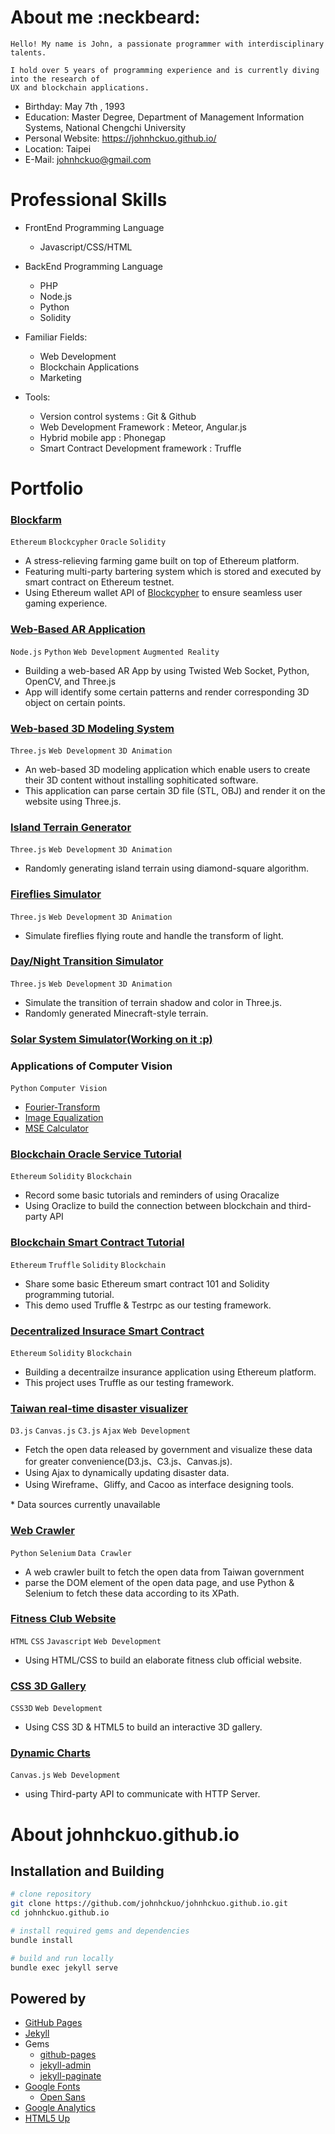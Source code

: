 # About me :neckbeard:

~~~~~~~~~~~~~~~~~~~~~~~~~~~~~~~~~~~~~~~~~
Hello! My name is John, a passionate programmer with interdisciplinary talents.  

I hold over 5 years of programming experience and is currently diving into the research of 
UX and blockchain applications. 
~~~~~~~~~~~~~~~~~~~~~~~~~~~~~~~~~~~~~~~~~
 - Birthday: May 7th , 1993
 - Education: Master Degree, Department of Management Information Systems, National Chengchi University
 - Personal Website: https://johnhckuo.github.io/
 - Location: Taipei
 - E-Mail: johnhckuo@gmail.com

# Professional Skills

 - FrontEnd Programming Language
   - Javascript/CSS/HTML
  
 - BackEnd Programming Language
   - PHP
   - Node.js
   - Python
   - Solidity
  
 - Familiar Fields: 
   - Web Development
   - Blockchain Applications
   - Marketing
 
 - Tools:
   - Version control systems : Git & Github
   - Web Development Framework : Meteor, Angular.js
   - Hybrid mobile app : Phonegap
   - Smart Contract Development framework : Truffle

# Portfolio<br>

### [Blockfarm](https://blockfarm.herokuapp.com/)

 `Ethereum` `Blockcypher` `Oracle` `Solidity`

 - A stress-relieving farming game built on top of Ethereum platform. 
 - Featuring multi-party bartering system which is stored and executed by smart contract on Ethereum testnet.
 - Using Ethereum wallet API of [Blockcypher](https://www.blockcypher.com/) to ensure seamless user gaming experience.

### [Web-Based AR Application](https://github.com/johnhckuo/simple_web_AR)

 `Node.js` `Python` `Web Development` `Augmented Reality`

 - Building a web-based AR App by using Twisted Web Socket, Python, OpenCV, and Three.js
 - App will identify some certain patterns and render corresponding 3D object on certain points.
 
### [Web-based 3D Modeling System](http://johnhckuo.github.io/3D_Modeling_System/)

 `Three.js` `Web Development` `3D Animation`

 - An web-based 3D modeling application which enable users to create their 3D content without installing sophiticated software.
 - This application can parse certain 3D file (STL, OBJ) and render it on the website using Three.js. 

### [Island Terrain Generator](http://johnhckuo.github.io/Island_Generator/)

 `Three.js` `Web Development` `3D Animation`

 - Randomly generating island terrain using diamond-square algorithm.
 
### [Fireflies Simulator](http://johnhckuo.github.io/Fireflies/)

 `Three.js` `Web Development` `3D Animation`

 - Simulate fireflies flying route and handle the transform of light.
 
### [Day/Night Transition Simulator](http://johnhckuo.github.io/Day-and-Night/)

 `Three.js` `Web Development` `3D Animation`
 
 - Simulate the transition of terrain shadow and color in Three.js.
 - Randomly generated Minecraft-style terrain.

### [Solar System Simulator(Working on it :p)](https://github.com/johnhckuo/Solar_System)

### Applications of Computer Vision

 `Python` `Computer Vision`

 - [Fourier-Transform](https://github.com/johnhckuo/Fourier-Transform)
 - [Image Equalization](https://github.com/johnhckuo/Image_Equalization)
 - [MSE Calculator](https://github.com/johnhckuo/MSE_calculator)

### [Blockchain Oracle Service Tutorial](https://github.com/johnhckuo/Oraclize-Tutorial)
 
 `Ethereum` `Solidity` `Blockchain`
 
 - Record some basic tutorials and reminders of using Oracalize
 - Using Oraclize to build the connection between blockchain and third-party API
 
### [Blockchain Smart Contract Tutorial](https://github.com/johnhckuo/Smart-Contract-Manipulation)

 `Ethereum` `Truffle` `Solidity` `Blockchain`

 - Share some basic Ethereum smart contract 101 and Solidity programming tutorial.
 - This demo used Truffle & Testrpc as our testing framework.
 
### [Decentralized Insurace Smart Contract](https://github.com/johnhckuo/Insurance-Smart-Contract)

 `Ethereum` `Solidity` `Blockchain`

 - Building a decentrailze insurance application using Ethereum platform.
 - This project uses Truffle as our testing framework.
 

 
### [Taiwan real-time disaster visualizer](http://johnhckuo.github.io/Taiwan_RealTime_Disaster/)

 `D3.js` `Canvas.js` `C3.js` `Ajax` `Web Development`
 
 - Fetch the open data released by government and visualize these data for greater convenience(D3.js、C3.js、Canvas.js).
 - Using Ajax to dynamically updating disaster data.
 - Using Wireframe、Gliffy, and Cacoo as interface designing tools.
 
 \* Data sources currently unavailable
 
### [Web Crawler](https://github.com/johnhckuo/Selenium_Project)

 `Python` `Selenium` `Data Crawler`

 - A web crawler built to fetch the open data from Taiwan government
 - parse the DOM element of the open data page, and use Python & Selenium to fetch these data according to its XPath.
 
### [Fitness Club Website](http://johnhckuo.github.io/FitnessClub_WebPage/)

 `HTML` `CSS` `Javascript` `Web Development`

 - Using HTML/CSS to build an elaborate fitness club official website.
 
### [CSS 3D Gallery](http://johnhckuo.github.io/CSS3D_Carousel/)

 `CSS3D` `Web Development`

 - Using CSS 3D & HTML5 to build an interactive 3D gallery.
 
### [Dynamic Charts](http://johnhckuo.github.io/Dynamic_Chart/)

 `Canvas.js` `Web Development`

 - using Third-party API to communicate with HTTP Server.


# About johnhckuo.github.io

## Installation and Building

```bash
# clone repository
git clone https://github.com/johnhckuo/johnhckuo.github.io.git
cd johnhckuo.github.io

# install required gems and dependencies
bundle install

# build and run locally
bundle exec jekyll serve
```

## Powered by

- [GitHub Pages](https://pages.github.com/)
- [Jekyll](https://jekyllrb.com/)
- Gems
  - [github-pages](https://rubygems.org/gems/github-pages)
  - [jekyll-admin](https://rubygems.org/gems/jekyll-admin)
  - [jekyll-paginate](https://rubygems.org/gems/jekyll-paginate)
- [Google Fonts](https://fonts.google.com/)
  - [Open Sans](https://fonts.google.com/specimen/Open+Sans)
- [Google Analytics](https://analytics.google.com/)
- [HTML5 Up](https://html5up.net/)


